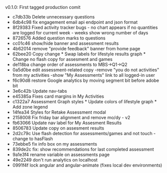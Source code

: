 v0.1.0: First tagged production comit
* c7db33b Delete unnecessary questions
* 6db4c98 fix engagement email api endpoint and json format
* 8f29383 Fixed activity tracker bugs - no chart appears if no quantities are logged for current week - weeks show wrong number of days
* 8726576 Added question marks to questions
* cc01c46 show/hide banner and assessment results
* 4b62014 remove "provide feedback" banner from home page
* 62bee20 Copy change * Swap labels for lifestyle results graph * Change no flash copy for assesment and games
* de118ba change order of assessments to MBS->Q1->Q2
* 0a5d0be edit assessment-related copy -remove "you do not activities" from my activities -show "My Assessments" link to all logged-in user
* f6c90d8 restore Google analytics by moving segment bit before adobe bit
* 3e6c42b Update nav-tabs
* e45385a Fixes card margins in My Activities
* c1322a7 Assessment Graph styles * Update colors of lifestyle graph * Add zone legend
* 14fea34 Styles for Retake Assessment modal
* 2158008 Fix friday bar alignment and remove mo/dy - v2
* fb63066 Update nav label for My Assesment Results
* 8506783 Update copy on assesment results
* 2d2c79c Use flash detection for assessments/games and not touch  - change to hasFlash
* 73ebbe5 fix info box on my assessments
* 839de2c fix: show recommendations for last completed assessment
* 9a1e3f4 rename variable on assessments page
* 49e2249 don't run analytics on localhost
* 0991f4f lock angular and angular-animate (fixes local dev environments)
